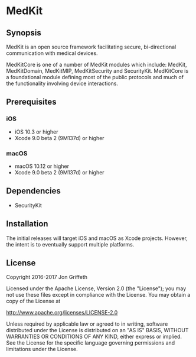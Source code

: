# MedKit

## Synopsis

MedKit is an open source framework facilitating secure, bi-directional
communication with medical devices.

MedKitCore is one of a number of MedKit modules which include: MedKit,
MedKitDomain, MedKitMIP, MedKitSecurity and SecurityKit.  MedKitCore is a foundational
module defining most of the public protocols and much of the functionality
involving device interactions.

## Prerequisites

### iOS

* iOS 10.3 or higher
* Xcode 9.0 beta 2 (9M137d) or higher

### macOS

* macOS 10.12 or higher
* Xcode 9.0 beta 2 (9M137d) or higher

## Dependencies

* SecurityKit

## Installation

The initial releases will target iOS and macOS as Xcode projects. However, the
intent is to eventually support multiple platforms.

## License

Copyright 2016-2017 Jon Griffeth

Licensed under the Apache License, Version 2.0 (the "License");
you may not use these files except in compliance with the License.
You may obtain a copy of the License at

http://www.apache.org/licenses/LICENSE-2.0

Unless required by applicable law or agreed to in writing, software
distributed under the License is distributed on an "AS IS" BASIS,
WITHOUT WARRANTIES OR CONDITIONS OF ANY KIND, either express or implied.
See the License for the specific language governing permissions and
limitations under the License.
